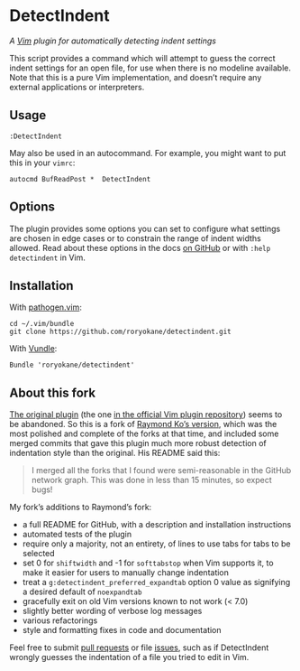 # DetectIndent

*A [Vim](http://www.vim.org/) plugin for automatically detecting indent settings*

This script provides a command which will attempt to guess the correct indent settings for an open file, for use when there is no modeline available. Note that this is a pure Vim implementation, and doesn’t require any external applications or interpreters.

## Usage

    :DetectIndent

May also be used in an autocommand. For example, you might want to put this in your `vimrc`:

    autocmd BufReadPost *  DetectIndent 

## Options

The plugin provides some options you can set to configure what settings are chosen in edge cases or to constrain the range of indent widths allowed. Read about these options in the docs [on GitHub](https://github.com/roryokane/detectindent/blob/master/doc/detectindent.txt) or with `:help detectindent` in Vim.

## Installation

With [pathogen.vim](https://github.com/tpope/vim-pathogen):

    cd ~/.vim/bundle
    git clone https://github.com/roryokane/detectindent.git

With [Vundle](https://github.com/gmarik/Vundle.vim):

    Bundle 'roryokane/detectindent'

## About this fork

[The original plugin](https://github.com/ciaranm/detectindent) (the one [in the official Vim plugin repository](http://www.vim.org/scripts/script.php?script_id=1171)) seems to be abandoned. So this is a fork of [Raymond Ko’s version](https://github.com/raymond-w-ko/detectindent), which was the most polished and complete of the forks at that time, and included some merged commits that gave this plugin much more robust detection of indentation style than the original. His README said this:

> I merged all the forks that I found were semi-reasonable in the GitHub network graph.
> This was done in less than 15 minutes, so expect bugs!

My fork’s additions to Raymond’s fork:

* a full README for GitHub, with a description and installation instructions
* automated tests of the plugin
* require only a majority, not an entirety, of lines to use tabs for tabs to be selected
* set 0 for `shiftwidth` and -1 for `softtabstop` when Vim supports it, to make it easier for users to manually change indentation
* treat a `g:detectindent_preferred_expandtab` option 0 value as signifying a desired default of `noexpandtab`
* gracefully exit on old Vim versions known to not work (< 7.0)
* slightly better wording of verbose log messages
* various refactorings
* style and formatting fixes in code and documentation

Feel free to submit [pull requests](https://github.com/roryokane/detectindent/pulls) or file [issues](https://github.com/roryokane/detectindent/issues), such as if DetectIndent wrongly guesses the indentation of a file you tried to edit in Vim.
